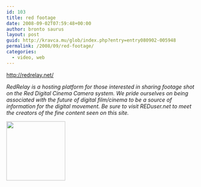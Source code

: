 ```yaml
---
id: 103
title: red footage
date: 2008-09-02T07:59:48+00:00
author: bronto saurus
layout: post
guid: http://kravca.mu/glob/index.php?entry=entry080902-005948
permalink: /2008/09/red-footage/
categories:
  - video, web
---
```

<a href="http://redrelay.net/" target="_blank" >http://redrelay.net/</a>

_RedRelay is a hosting platform for those interested in sharing footage shot on the Red Digital Cinema Camera system. We pride ourselves on being associated with the future of digital film/cinema to be a source of information for the digital movement. Be sure to visit REDuser.net to meet the creators of the fine content seen on this site._

<img src="/images/redlogo.png" width="154" height="155" border="0" alt="" />